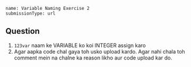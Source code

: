```ngMeta
name: Variable Naming Exercise 2
submissionType: url
```

## Question

1. `123var` naam ke VARIABLE ko koi INTEGER assign karo
2. Agar aapka code chal gaya toh usko upload kardo. Agar nahi chala toh comment mein na chalne ka reason likho aur code upload kar do.
